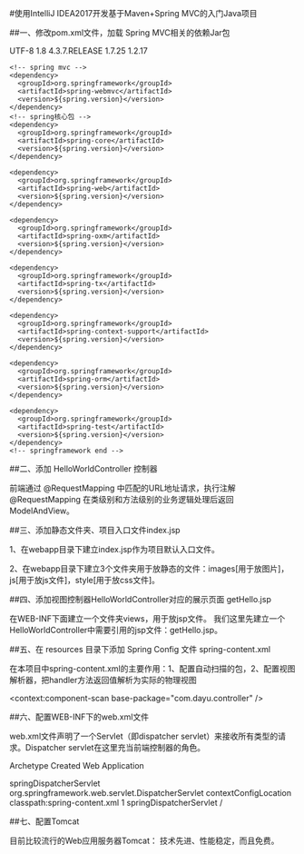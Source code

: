 #使用IntelliJ IDEA2017开发基于Maven+Spring MVC的入门Java项目

##一、修改pom.xml文件，加载 Spring MVC相关的依赖Jar包

<properties>
    <project.build.sourceEncoding>UTF-8</project.build.sourceEncoding>
    <jdk.version>1.8</jdk.version>
    <!-- spring版本号 -->
    <spring.version>4.3.7.RELEASE</spring.version>
    <!-- log4j日志文件管理包版本 -->
    <slf4j.version>1.7.25</slf4j.version>
    <log4j.version>1.2.17</log4j.version>
  </properties>
  

 <!-- springframework start -->
    <!-- spring mvc -->
    <dependency>
      <groupId>org.springframework</groupId>
      <artifactId>spring-webmvc</artifactId>
      <version>${spring.version}</version>
    </dependency>
    <!-- spring核心包 -->
    <dependency>
      <groupId>org.springframework</groupId>
      <artifactId>spring-core</artifactId>
      <version>${spring.version}</version>
    </dependency>

    <dependency>
      <groupId>org.springframework</groupId>
      <artifactId>spring-web</artifactId>
      <version>${spring.version}</version>
    </dependency>

    <dependency>
      <groupId>org.springframework</groupId>
      <artifactId>spring-oxm</artifactId>
      <version>${spring.version}</version>
    </dependency>

    <dependency>
      <groupId>org.springframework</groupId>
      <artifactId>spring-tx</artifactId>
      <version>${spring.version}</version>
    </dependency>

    <dependency>
      <groupId>org.springframework</groupId>
      <artifactId>spring-context-support</artifactId>
      <version>${spring.version}</version>
    </dependency>

    <dependency>
      <groupId>org.springframework</groupId>
      <artifactId>spring-orm</artifactId>
      <version>${spring.version}</version>
    </dependency>

    <dependency>
      <groupId>org.springframework</groupId>
      <artifactId>spring-test</artifactId>
      <version>${spring.version}</version>
    </dependency>
    <!-- springframework end -->


##二、添加 HelloWorldController 控制器

前端通过 @RequestMapping 中匹配的URL地址请求，执行注解 @RequestMapping 在类级别和方法级别的业务逻辑处理后返回ModelAndView。

##三、添加静态文件夹、项目入口文件index.jsp

1、在webapp目录下建立index.jsp作为项目默认入口文件。

2、在webapp目录下建立3个文件夹用于放静态的文件：images[用于放图片]，js[用于放js文件]，style[用于放css文件]。

##四、添加视图控制器HelloWorldController对应的展示页面 getHello.jsp

在WEB-INF下面建立一个文件夹views，用于放jsp文件。 我们这里先建立一个HelloWorldController中需要引用的jsp文件：getHello.jsp。

##五、在 resources 目录下添加 Spring Config 文件 spring-content.xml

在本项目中spring-content.xml的主要作用：1、配置自动扫描的包，2、配置视图解析器，把handler方法返回值解析为实际的物理视图

<?xml version="1.0" encoding="UTF-8"?>
<beans xmlns="http://www.springframework.org/schema/beans"
       xmlns:xsi="http://www.w3.org/2001/XMLSchema-instance"
       xmlns:p="http://www.springframework.org/schema/p"
       xmlns:context="http://www.springframework.org/schema/context"
       xmlns:mvc="http://www.springframework.org/schema/mvc"
       xsi:schemaLocation="http://www.springframework.org/schema/beans
      http://www.springframework.org/schema/beans/spring-beans-4.3.xsd
      http://www.springframework.org/schema/context
      http://www.springframework.org/schema/context/spring-context-4.3.xsd
      http://www.springframework.org/schema/mvc
      http://www.springframework.org/schema/mvc/spring-mvc-4.3.xsd">
    <!-- 配置自动扫描的包 -->
    <context:component-scan base-package="com.dayu.controller" />
    <!-- 视图解释类 配置视图解析器 如何把handler 方法返回值解析为实际的物理视图 -->
    <bean id="viewResolver" class="org.springframework.web.servlet.view.InternalResourceViewResolver">
        <property name="prefix" value="/WEB-INF/views/" />
        <!--可为空,方便实现自已的依据扩展名来选择视图解释类的逻辑 -->
        <property name="suffix" value=".jsp" />
    </bean>
</beans>


##六、配置WEB-INF下的web.xml文件

web.xml文件声明了一个Servlet（即dispatcher servlet）来接收所有类型的请求。Dispatcher servlet在这里充当前端控制器的角色。

<?xml version="1.0" encoding="UTF-8"?>
<web-app xmlns:xsi="http://www.w3.org/2001/XMLSchema-instance"
         xmlns="http://java.sun.com/xml/ns/javaee"
         xsi:schemaLocation="http://java.sun.com/xml/ns/javaee http://java.sun.com/xml/ns/javaee/web-app_2_5.xsd"
         id="WebApp_ID" version="2.5">
  <display-name>Archetype Created Web Application</display-name>

  <!-- 配置DispatchcerServlet -->
  <servlet>
    <servlet-name>springDispatcherServlet</servlet-name>
    <servlet-class>org.springframework.web.servlet.DispatcherServlet</servlet-class>
    <!-- 配置Spring mvc下的配置文件的位置和名称 -->
    <init-param>
      <param-name>contextConfigLocation</param-name>
      <param-value>classpath:spring-content.xml</param-value>
    </init-param>
    <load-on-startup>1</load-on-startup>
  </servlet>

  <servlet-mapping>
    <servlet-name>springDispatcherServlet</servlet-name>
    <url-pattern>/</url-pattern>
  </servlet-mapping>
</web-app>

##七、配置Tomcat

目前比较流行的Web应用服务器Tomcat： 技术先进、性能稳定，而且免费。